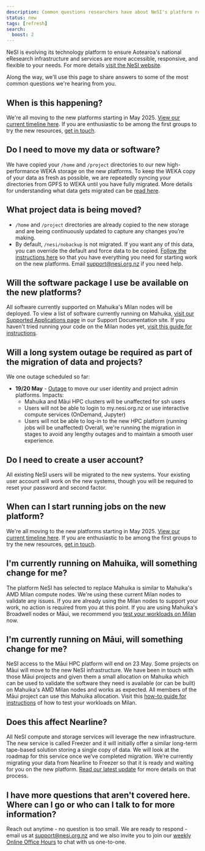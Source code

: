 ```yaml
---
description: Common questions researchers have about NeSI's platform refresh.
status: new
tags: [refresh]
search:
  boost: 2
---
```


NeSI is evolving its technology platform to ensure Aotearoa's national eResearch infrastructure and services are more accessible, responsive, and flexible to your needs. For more details [visit the NeSI website](https://www.nesi.org.nz/platform-refresh).

Along the way, we'll use this page to share answers to some of the most common questions we're hearing from you.

## When is this happening?

We're all moving to the new platforms starting in May 2025. [View our current timeline here](https://docs.nesi.org.nz/General/Announcements/migration_timeline_and_transition_plan/). If you are enthusiastic to be among the first groups to try the new resources, [get in touch](mailto:support@nesi.org.nz).

## Do I need to move my data or software?

We have copied your `/home` and `/project` directories to our new high-performance WEKA storage on the new platforms. To keep the WEKA copy of your data as fresh as possible, we are repeatedly syncing your directories from GPFS to WEKA until you have fully migrated. More details for understanding what data gets migrated can be [read here](https://docs.nesi.org.nz/Storage/File_Systems_and_Quotas/Moving_to_the_new_filesystem/).

## What project data is being moved?

- `/home` and `/project` directories are already copied to the new storage and are being continuously updated to capture any changes you’re making. 
- By default, `/nesi/nobackup` is not migrated. If you want any of this data, you can override the default and force data to be copied. [Follow the instructions here](https://docs.nesi.org.nz/Storage/File_Systems_and_Quotas/Moving_to_the_new_filesystem/) so that you have everything you need for starting work on the new platforms. Email support@nesi.org.nz if you need help.

## Will the software package I use be available on the new platforms?

All software currently supported on Mahuika's Milan nodes will be deployed. To view a list of software currently running on Mahuika, [visit our Supported Applications page](https://docs.nesi.org.nz/Scientific_Computing/Supported_Applications/) in our Support Documentation site. If you haven't tried running your code on the Milan nodes yet, [visit this guide for instructions](https://docs.nesi.org.nz/General/Announcements/Preparing_your_code_for_use_on_NeSIs_new_HPC_platform/).

## Will a long system outage be required as part of the migration of data and projects?

We one outage scheduled so far:
* **19/20 May** - [Outage](https://status.nesi.org.nz/incidents/3y3ttj57fts6) to move our user identity and project admin platforms. Impacts:
    * Mahuika and Māui HPC clusters will be unaffected for ssh users
    * Users will not be able to login to my.nesi.org.nz or use interactive compute services (OnDemand, Jupyter)
    * Users will not be able to log-in to the new HPC platform (running jobs will be unaffected)
Overall, we're running the migration in stages to avoid any lengthy outages and to maintain a smooth user experience. 

## Do I need to create a user account?

All existing NeSI users will be migrated to the new systems. Your existing user account will work on the new systems, though you will be required to reset your password and second factor.

## When can I start running jobs on the new platform?

We're all moving to the new platforms starting in May 2025. [View our current timeline here](https://docs.nesi.org.nz/General/Announcements/migration_timeline_and_transition_plan/). If you are enthusiastic to be among the first groups to try the new resources, [get in touch](mailto:support@nesi.org.nz).

## I'm currently running on Mahuika, will something change for me?

The platform NeSI has selected to replace Mahuika is similar to Mahuika's AMD Milan compute nodes. We're using these current Milan nodes to validate any issues. If you are already using the Milan nodes to support your work, no action is required from you at this point. If you are using Mahuika's Broadwell nodes or Māui, we recommend you [test your workloads on Milan](https://docs.nesi.org.nz/General/Announcements/Preparing_your_code_for_use_on_NeSIs_new_HPC_platform/) now.

## I'm currently running on Māui, will something change for me?

NeSI access to the Māui HPC platform will end on 23 May. Some projects on Māui will move to the new NeSI infrastructure. We have been in touch with those Māui projects and given them a small allocation on Mahuika which can be used to validate the software they need is available (or can be built) on Mahuika's AMD Milan nodes and works as expected. All members of the Māui project can use this Mahuika allocation. Visit this [how-to guide for instructions](https://docs.nesi.org.nz/General/Announcements/Preparing_your_code_for_use_on_NeSIs_new_HPC_platform/) of how to test your workloads on Milan.

## Does this affect Nearline?

All NeSI compute and storage services will leverage the new infrastructure. The new service is called Freezer and it will initially offer a similar long-term tape-based solution storing a single copy of data. We will look at the roadmap for this service once we’ve completed migration. We’re currently migrating your data from Nearline to Freezer so that it is ready and waiting for you on the new platform. [Read our latest update](https://docs.nesi.org.nz/General/Announcements/update_to_nearline_service/) for more details on that process.

## I have more questions that aren't covered here. Where can I go or who can I talk to for more information?

Reach out anytime - no question is too small. We are ready to respond - email us at [support@nesi.org.nz](mailto:support@nesi.org.nz) and we also invite you to join our [weekly Online Office Hours](https://docs.nesi.org.nz/Getting_Started/Getting_Help/Weekly_Online_Office_Hours/) to chat with us one-to-one.

